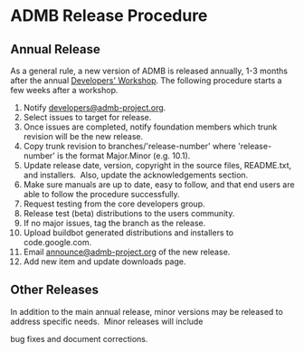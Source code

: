 #  ADMB Release Procedure

## Annual Release

  
As a general rule, a new version of ADMB is released annually, 1-3 months after the annual [Developers' Workshop][1]. The following procedure starts a few weeks after a workshop.  
  

1. Notify developers@admb-project.org.
2. Select issues to target for release.
3. Once issues are completed, notify foundation members which trunk revision will be the new release.
4. Copy trunk revision to branches/'release-number' where 'release-number' is the format Major.Minor (e.g. 10.1).
5. Update release date, version, copyright in the source files, README.txt, and installers.  Also, update the acknowledgements section.
6. Make sure manuals are up to date, easy to follow, and that end users are able to follow the procedure successfully.
7. Request testing from the core developers group.
8. Release test (beta) distributions to the users community.
9. If no major issues, tag the branch as the release.
10. Upload buildbot generated distributions and installers to code.google.com. 
11. Email announce@admb-project.org of the new release.
12. Add new item and update downloads page.

## Other Releases

  
In addition to the main annual release, minor versions may be released to address specific needs.  Minor releases will include

bug fixes and document corrections.

 

[1]: index.md

